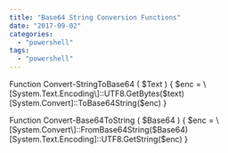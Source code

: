 ```yaml
---
title: "Base64 String Conversion Functions"
date: "2017-09-02"
categories: 
  - "powershell"
tags: 
  - "powershell"
---
```


Function Convert-StringToBase64 ( $Text ) {
    $enc = \[System.Text.Encoding\]::UTF8.GetBytes($text)
    \[System.Convert\]::ToBase64String($enc)
}
 
Function Convert-Base64ToString ( $Base64 ) {
    $enc = \[System.Convert\]::FromBase64String($Base64)
    \[System.Text.Encoding\]::UTF8.GetString($enc)
}
